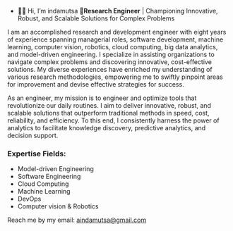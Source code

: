 - 👋🏽 Hi, I’m indamutsa
**👀Research Engineer** | Championing Innovative, Robust, and Scalable Solutions for Complex Problems

I am an accomplished research and development engineer with eight years of experience spanning managerial roles, software development, machine learning, computer vision, robotics, cloud computing, big data analytics, and model-driven engineering. I specialize in assisting organizations to navigate complex problems and discovering innovative, cost-effective solutions. My diverse experiences have enriched my understanding of various research methodologies, empowering me to swiftly pinpoint areas for improvement and devise effective strategies for success.

As an engineer, my mission is to engineer and optimize tools that revolutionize our daily routines. I aim to deliver innovative, robust, and scalable solutions that outperform traditional methods in speed, cost, reliability, and efficiency. To this end, I consistently harness the power of analytics to facilitate knowledge discovery, predictive analytics, and decision support.

### Expertise Fields:

- Model-driven Engineering
- Software Engineering
- Cloud Computing
- Machine Learning
- DevOps
- Computer vision & Robotics

Reach me by my email: [aindamutsa@gmail.com](mailto:aindamutsa@gmail.com)
